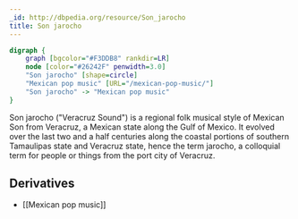 ```yaml
---
_id: http://dbpedia.org/resource/Son_jarocho
title: Son jarocho
---
```


```dot
digraph {
	graph [bgcolor="#F3DDB8" rankdir=LR]
	node [color="#26242F" penwidth=3.0]
	"Son jarocho" [shape=circle]
	"Mexican pop music" [URL="/mexican-pop-music/"]
	"Son jarocho" -> "Mexican pop music"
}
```

Son jarocho ("Veracruz Sound") is a regional folk musical style of Mexican Son from Veracruz, a Mexican state along the Gulf of Mexico. It evolved over the last two and a half centuries along the coastal portions of southern Tamaulipas state and Veracruz state, hence the term jarocho, a colloquial term for people or things from the port city of Veracruz.

## Derivatives
- [[Mexican pop music]]
